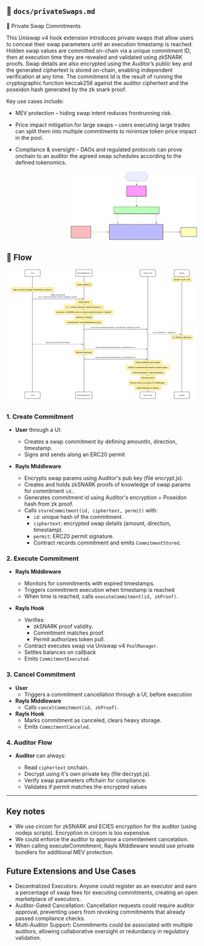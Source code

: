 ## 📄 `docs/privateSwaps.md`

🔐 Private Swap Commitments

This Uniswap v4 hook extension introduces private swaps that allow users to conceal their swap parameters until an execution timestamp is reached. Hidden swap values are committed on-chain via a unique commitment ID, then at execution time they are revealed and validated using zkSNARK proofs. Swap details are also encrypted using the Auditor’s public key and the generated ciphertext is stored on-chain, enabling independent verification at any time. The commitment Id is the result of running the cryptographic function keccak256 against the auditor ciphertext and the poseidon hash generated by the zk snark proof.

Key use cases include:

- MEV protection – hiding swap intent reduces frontrunning risk.

- Price impact mitigation for large swaps – users executing large trades can split them into multiple commitments to minimize token price impact in the pool.

- Compliance & oversight – DAOs and regulated protocols can prove onchain to an auditor the agreed swap schedules according to the defined tokenomics.

<p align="left"  style="margin-left:12em;">
  <img src="./RaylsHook_private_swaps_block_diagram.svg" alt="Private Swap Block Diagram" width="700"/>
</p>

## 🔄 Flow

<p align="left">
  <img src="./RaylsHook_private_swaps_diagram.svg" alt="Private Swap Diagram" width="1000"/>
</p>

### 1. Create Commitment

- **User** through a UI:

  - Creates a swap commitment by defining amountIn, direction, timestamp.
  - Signs and sends along an ERC20 permit

- **Rayls Middleware**

  - Encrypts swap params using Auditor's pub key (file encrypt.js).
  - Creates and holds zkSNARK proofs of knowledge of swap params for commitment `id`..
  - Generates commitment id using Auditor's encryption + Poseidon hash from zk proof.
  - Calls `storeCommitment(id, ciphertext, permit)` with:
    - `id`: unique hash of the commitment.
    - `ciphertext`: encrypted swap details (amount, direction, timestamp).
    - `permit`: ERC20 permit signature.
    - Contract records commitment and emits `CommitmentStored`.

### 2. Execute Commitment

- **Rayls Middleware**

  - Monitors for commitments with expired timestamps.
  - Triggers commitment execution when timestamp is reached
  - When time is reached, calls `executeCommitment(id, zkProof)`.

- **Rayls Hook**

  - Verifies:
    - zkSNARK proof validity.
    - Commitment matches proof.
    - Permit authorizes token pull.
  - Contract executes swap via Uniswap v4 `PoolManager`.
  - Settles balances on callback
  - Emits `CommitmentExecuted`.

### 3. Cancel Commitment

- **User**
  - Triggers a commitment cancellation through a UI, before execution
- **Rayls Middleware**
  - Calls `cancelCommitment(id, zkProof)`.
- **Rayls Hook**
  - Marks commitment as canceled, clears heavy storage.
  - Emits `CommitmentCanceled`.

### 4. Auditor Flow

- **Auditor** can always:

  - Read `ciphertext` onchain.
  - Decrypt using it's own private key (file decrypt.js).
  - Verify swap parameters offchain for compliance.
  - Validates if permit matches the encrypted values

---

## Key notes

- We use circom for zkSNARK and ECIES encryption for the auditor (using nodejs scripts). Encryption in circom is too expensive.
- We could enforce the auditor to approve a commitement cancelation.
- When calling executeCommitment, Rayls Middleware would use private bundlers for additional MEV protection.

## Future Extensions and Use Cases

- Decentralized Executors: Anyone could register as an executor and earn a percentage of swap fees for executing commitments, creating an open marketplace of executors.
- Auditor-Gated Cancellation: Cancellation requests could require auditor approval, preventing users from revoking commitments that already passed compliance checks.
- Multi-Auditor Support: Commitments could be associated with multiple auditors, allowing collaborative oversight or redundancy in regulatory validation.
